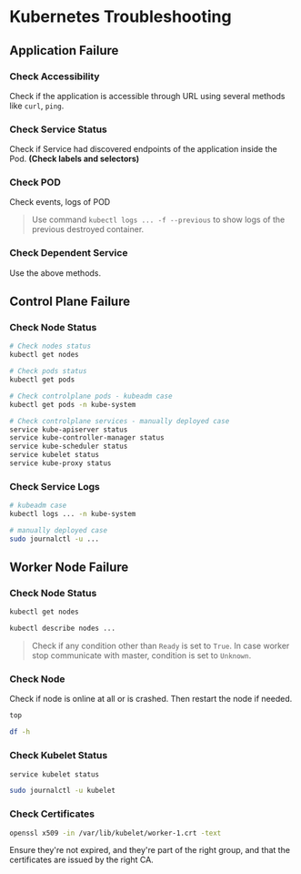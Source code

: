 # Kubernetes Troubleshooting

## Application Failure

### Check Accessibility

Check if the application is accessible through URL using several methods like `curl`, `ping`.

### Check Service Status

Check if Service had discovered endpoints of the application inside the Pod. **(Check labels and selectors)**

### Check POD

Check events, logs of POD

> Use command `kubectl logs ... -f --previous` to show logs of the previous destroyed container.

### Check Dependent Service

Use the above methods.

## Control Plane Failure

### Check Node Status

```sh
# Check nodes status
kubectl get nodes

# Check pods status
kubectl get pods

# Check controlplane pods - kubeadm case
kubectl get pods -n kube-system

# Check controlplane services - manually deployed case
service kube-apiserver status
service kube-controller-manager status
service kube-scheduler status
service kubelet status
service kube-proxy status
```

### Check Service Logs

```sh
# kubeadm case
kubectl logs ... -n kube-system

# manually deployed case
sudo journalctl -u ...
```

## Worker Node Failure

### Check Node Status

```sh
kubectl get nodes

kubectl describe nodes ...
```

> Check if any condition other than `Ready` is set to `True`. In case worker stop communicate with master, condition is set to `Unknown`.

### Check Node

Check if node is online at all or is crashed. Then restart the node if needed.

```sh
top

df -h
```

### Check Kubelet Status

```sh
service kubelet status

sudo journalctl -u kubelet
```

### Check Certificates

```sh
openssl x509 -in /var/lib/kubelet/worker-1.crt -text
```

Ensure they're not expired, and they're part of the right group, and that the certificates are issued by the right CA.